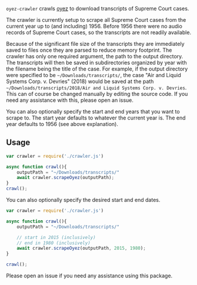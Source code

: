 `oyez-crawler` crawls [oyez](https://www.oyez.org) to download transcripts of Supreme Court cases.

The crawler is currently setup to scrape all Supreme Court cases from the current year up to (and including) 1956. Before 1956 there were no audio records of Supreme Court cases, so the transcripts are not readily available.

Because of the significant file size of the transcripts they are immediately saved to files once they are parsed to reduce memory footprint. The crawler has only one required argument, the path to the output directory. The transcripts will then be saved in subdirectories organized by year with the filename being the title of the case. For example, if the output directory were specified to be `~/Downloads/transcripts/`, the case "Air and Liquid Systems Corp. v. Devries" (2018) would be saved at the path `~/Downloads/transcripts/2018/Air and Liquid Systems Corp. v. Devries`. This can of course be changed manually by editing the source code. If you need any assistance with this, please open an issue.

You can also optionally specify the start and end years that you want to scrape to. The start year defaults to whatever the current year is. The end year defaults to 1956 (see above explanation).

## Usage
```javascript
var crawler = require('./crawler.js')

async function crawl(){
    outputPath = "~/Downloads/transcripts/"
    await crawler.scrapeOyez(outputPath);
}
crawl();
```

You can also optionally specify the desired start and end dates.
```javascript
var crawler = require('./crawler.js')

async function crawl(){
    outputPath = "~/Downloads/transcripts/"

    // start in 2015 (inclusively)
    // end in 1980 (inclusively)
    await crawler.scrapeOyez(outputPath, 2015, 1980);
}

crawl();
```

Please open an issue if you need any assistance using this package.
